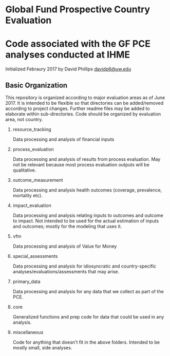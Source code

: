 # Global Fund Prospective Country Evaluation
Code associated with the GF PCE analyses conducted at IHME
======
Initialized Febraury 2017 by David Phillips davidp6@uw.edu

## Basic Organization
This repository is organized according to major evaluation areas as of June 2017. It is intended to be flexible so that directories can be added/removed according to project changes. Further readme files may be added to elaborate within sub-directories. Code should be organized by evaluation area, not country.

1. resource_tracking

   Data processing and analysis of financial inputs
   
2. process_evaluation

   Data processing and analysis of results from process evaluation. May not be relevant because most process evaluation outputs will be qualitative.
   
3. outcome_measurement

   Data processing and analysis health outcomes (coverage, prevalence, mortality etc).
   
4. impact_evaluation

   Data processing and analysis relating inputs to outcomes and outcome to impact. Not intended to be used for the actual estimation of inputs and outcomes; mostly for the modeling that uses it.
   
5. vfm 

   Data processing and analysis of Value for Money
   
6. special_assessments 

   Data processing and analysis for idiosyncratic and country-specific analyses/evaluations/assessments that may arise.
   
7. primary_data

   Data processing and analysis for any data that we collect as part of the PCE.
   
8. core

   Generalized functions and prep code for data that could be used in any analysis.

9. miscellaneous 

   Code for anything that doesn\'t fit in the above folders. Intended to be mostly small, side analyses.
